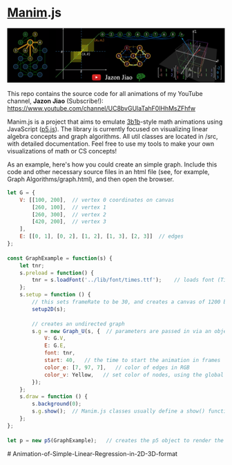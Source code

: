 # [Manim](https://github.com/3b1b/manim).js
![Screenshot](/lib/thumbnails/GitHubThumbnail.png)

This repo contains the source code for all animations of my YouTube channel, **Jazon Jiao** (Subscribe!): https://www.youtube.com/channel/UC8bvGUlaTahF0lHhMsZFhfw 

Manim.js is a project that aims to emulate [3b1b](https://www.youtube.com/3blue1brown)-style math animations using JavaScript ([p5.js](https://github.com/processing/p5.js?files=1)). The library is currently focused on visualizing linear algebra concepts and graph algorithms. All util classes are located in /src, with detailed documentation. Feel free to use my tools to make your own visualizations of math or CS concepts!

As an example, here's how you could create an simple graph. Include this code and other necessary source files in an html file (see, for example, Graph Algorithms/graph.html), and then open the browser.

```JavaScript
let G = {
    V: [[100, 200],  // vertex 0 coordinates on canvas
        [260, 100],  // vertex 1
        [260, 300],  // vertex 2
        [420, 200],  // vertex 3
    ],
    E: [[0, 1], [0, 2], [1, 2], [1, 3], [2, 3]]  // edges
};

const GraphExample = function(s) {
    let tnr;
    s.preload = function() {
        tnr = s.loadFont('../lib/font/times.ttf');    // loads font (Times new roman)
    };
    s.setup = function () {
        // this sets frameRate to be 30, and creates a canvas of 1200 by 675 (you can adjust these in globals.js)
        setup2D(s); 
        
        // creates an undirected graph
        s.g = new Graph_U(s, {  // parameters are passed in via an object
            V: G.V, 
            E: G.E, 
            font: tnr,
            start: 40,   // the time to start the animation in frames
            color_e: [7, 97, 7],   // color of edges in RGB
            color_v: Yellow,   // set color of nodes, using the global Yellow variable
        });
    };
    s.draw = function () {
        s.background(0);
        s.g.show();  // Manim.js classes usually define a show() function to be called in draw()
    };
};

let p = new p5(GraphExample);   // creates the p5 object to render the animation
```
#   A n i m a t i o n - o f - S i m p l e - L i n e a r - R e g r e s s i o n - i n - 2 D - 3 D - f o r m a t 
 
 
